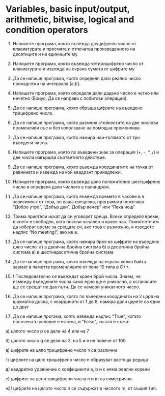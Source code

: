 # Variables, basic input/output, arithmetic, bitwise, logical and condition operators

1. Напишете програма, която въвежда двуцифрено число от клавиатурата и пресмята и отпечатва произведението на десетиците и на единиците му. 

2. Напишете програма, която въвежда четирицифрено число от клавиатурата и извежда на екрана сумата от цифрите му.

3. Да се напише програма, която определя дали реално число принадлежи на интервала [a,b]. 

4. Напишете програма, която определя дали дадено число е четно или нечетно (Бонус: Да се направи с побитови операции).

5. Да се напише програма, която обръща цифрите на въведено трицифрено число.

6. Да се напише програма, която разменя стойностите на две числови променливи със и без използване на помощна променлива.

7. Да се напише програма, която намира най-голямото от три въведени числа. 

8. Напишете програма, която по въведени знак за операция (+, -, *, /) и две числа извършва съответното действие.

9. Да се напише програма, която въвежда координатите на точка от равнината и извежда на кой квадрант принадлежи.

10. Напишете програма, която въвежда цяло положително шестцифрено число и определя дали числото e палиндром.

11. Да се напише програма, която въвежда времето в часове и в зависимост от това, по ваша преценка, програмата пожелава “Добро утро”, “Добър ден”, Добър вечер” или “Лека нощ” 

12. Трима приятели искат да си уговорят среща. Всеки определя време, в което е свободен, като посочи начален и краен час. Помогнете им да изберат време за срещата си, ако това е възможно, и изведете надпис “No meeting!”, ако не е. 

13. Да се напише програма, която намира броя на цифрите на въведено цяло число:
	а) в двоична бройна система
	б) в десетична бройна система
	в) в шестнадесетична бройна система

14. Да се напише програма, която извежда на екрана колко байта заемат в паметта променливите от поне 10 типа в C++.

15. ! Последователно се въвеждат краен брой числа. Знаем, че измежду въведените числа само едно ще е уникално, а останалите ще се срещат по два пъти. Да се намери уникалното число.

16. Да се напише програма, която по въведени координати на 2 царя на шахматна дъска, с координати от 1 до 8, намира дали царете са един до друг

17. Да се напише прогама, която извежда надпис "True", когато посоченото условие е истина, и "False", когато е лъжа:  

  а) цялото число p се дели на 4 или на 7

  б) цялото число q се дели на 3, на 5 и е не повече от 100.
  
  в) цифрите на цяло трицифрено число n са различни 
  
  г) цифрите на цяло трицифрено число n образуват растяща редица 
  
  д) квадратно уравнение с коефициенти а, b и c няма реални корени 
  
  e) цифрите на цели трицифрени числа n и m са симетрични.
  
  ж)! цифрите на цялото число n се съдържат в числото m, от същия тип. 
